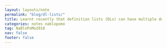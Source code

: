 ```yaml
---
layout: layouts/note
permalink: "blog/dl-lists/"
title: Learnt recently that definition lists (DLs) can have multiple definitions (DDs) for every term (DT) and I’m so here for it.
categories: notes nablopomo
tag: NaBloPoMo2018
nav: false
footer: false
---
```

